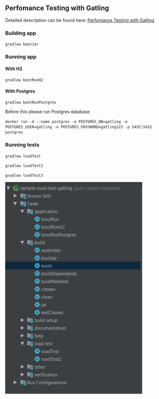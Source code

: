 ## Perfomance Testing with Gatling

Detailed description can be found here: [Perfomance Testing with Gatling](https://piotrminkowski.wordpress.com/2018/01/18/perfomance-testing-with-gatling/)

### Building app
`gradlew bootJar`

### Running app
#### With H2
`gradlew bootRunH2`
#### With Postgres
`gradlew bootRunPostgres`

Before this please run Postgres database

`docker run -d --name postgres -e POSTGRES_DB=gatling -e POSTGRES_USER=gatling -e POSTGRES_PASSWORD=gatling123 -p 5432:5432 postgres`


### Running tests
`gradlew loadTest`

`gradlew loadTest2`

`gradlew loadTest3`

![Gradle tasks](https://github.com/agardecki/sample-gatling-load-tests/blob/master/img/gradle-tasks.png "Gradle tasks")
